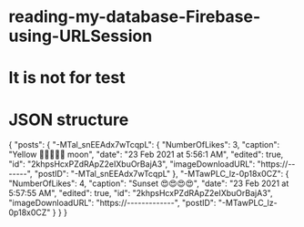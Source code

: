 # reading-my-database-Firebase-using-URLSession
# It is not for test
# JSON structure

  {
  "posts": {
      "-MTal_snEEAdx7wTcqpL": {
      "NumberOfLikes": 3,
      "caption": "Yellow 🌙🌙🌙🌙🌙 moon",
      "date": "23 Feb 2021 at 5:56:1 AM",
      "edited": true,
      "id": "2khpsHcxPZdRApZ2eIXbuOrBajA3",
      "imageDownloadURL": "https://-------",
      "postID": "-MTal_snEEAdx7wTcqpL"
    },
    "-MTawPLC_lz-0p18x0CZ": {
      "NumberOfLikes": 4,
      "caption": "Sunset 😍😍😍😍",
      "date": "23 Feb 2021 at 5:57:55 AM",
      "edited": true,
      "id": "2khpsHcxPZdRApZ2eIXbuOrBajA3",
      "imageDownloadURL": "https://-------------",
      "postID": "-MTawPLC_lz-0p18x0CZ"
      }
    }
    }
